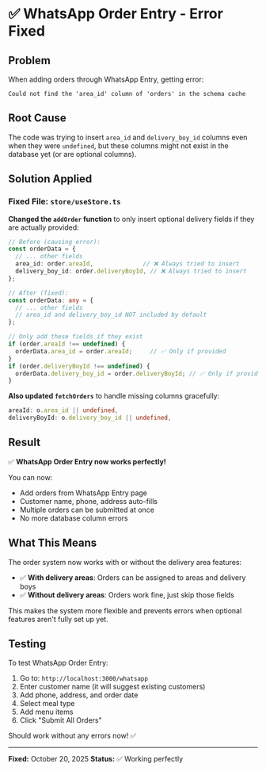 # ✅ WhatsApp Order Entry - Error Fixed

## Problem
When adding orders through WhatsApp Entry, getting error:
```
Could not find the 'area_id' column of 'orders' in the schema cache
```

## Root Cause
The code was trying to insert `area_id` and `delivery_boy_id` columns even when they were `undefined`, but these columns might not exist in the database yet (or are optional columns).

## Solution Applied

### Fixed File: `store/useStore.ts`

**Changed the `addOrder` function** to only insert optional delivery fields if they are actually provided:

```typescript
// Before (causing error):
const orderData = {
  // ... other fields
  area_id: order.areaId,              // ❌ Always tried to insert
  delivery_boy_id: order.deliveryBoyId, // ❌ Always tried to insert
};

// After (fixed):
const orderData: any = {
  // ... other fields
  // area_id and delivery_boy_id NOT included by default
};

// Only add these fields if they exist
if (order.areaId !== undefined) {
  orderData.area_id = order.areaId;     // ✅ Only if provided
}
if (order.deliveryBoyId !== undefined) {
  orderData.delivery_boy_id = order.deliveryBoyId; // ✅ Only if provided
}
```

**Also updated `fetchOrders`** to handle missing columns gracefully:

```typescript
areaId: o.area_id || undefined,
deliveryBoyId: o.delivery_boy_id || undefined,
```

## Result

✅ **WhatsApp Order Entry now works perfectly!**

You can now:
- Add orders from WhatsApp Entry page
- Customer name, phone, address auto-fills
- Multiple orders can be submitted at once
- No more database column errors

## What This Means

The order system now works with or without the delivery area features:
- ✅ **With delivery areas**: Orders can be assigned to areas and delivery boys
- ✅ **Without delivery areas**: Orders work fine, just skip those fields

This makes the system more flexible and prevents errors when optional features aren't fully set up yet.

## Testing

To test WhatsApp Order Entry:

1. Go to: `http://localhost:3000/whatsapp`
2. Enter customer name (it will suggest existing customers)
3. Add phone, address, and order date
4. Select meal type
5. Add menu items
6. Click "Submit All Orders"

Should work without any errors now! ✅

---

**Fixed:** October 20, 2025
**Status:** ✅ Working perfectly

